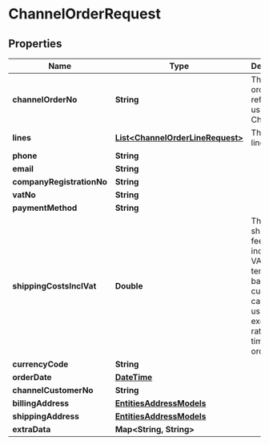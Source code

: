 
# ChannelOrderRequest

## Properties
Name | Type | Description | Notes
------------ | ------------- | ------------- | -------------
**channelOrderNo** | **String** | The unique order reference used by the Channel | 
**lines** | [**List&lt;ChannelOrderLineRequest&gt;**](ChannelOrderLineRequest.md) | The order lines | 
**phone** | **String** |  |  [optional]
**email** | **String** |  | 
**companyRegistrationNo** | **String** |  |  [optional]
**vatNo** | **String** |  |  [optional]
**paymentMethod** | **String** |  | 
**shippingCostsInclVat** | **Double** | The shipping fee including VAT  (in the tenant&#39;s base currency calculated using the exchange rate at the time of ordering). | 
**currencyCode** | **String** |  | 
**orderDate** | [**DateTime**](DateTime.md) |  | 
**channelCustomerNo** | **String** |  |  [optional]
**billingAddress** | [**EntitiesAddressModels**](EntitiesAddressModels.md) |  | 
**shippingAddress** | [**EntitiesAddressModels**](EntitiesAddressModels.md) |  | 
**extraData** | **Map&lt;String, String&gt;** |  |  [optional]




